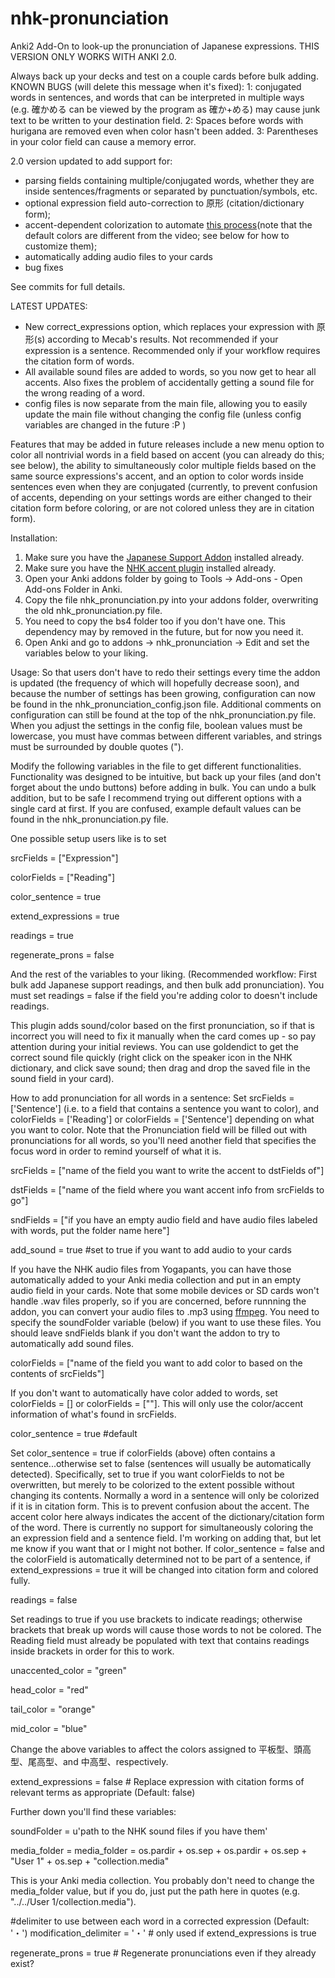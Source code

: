# nhk-pronunciation
Anki2 Add-On to look-up the pronunciation of Japanese expressions. THIS VERSION ONLY WORKS WITH ANKI 2.0.

Always back up your decks and test on a couple cards before bulk adding. KNOWN BUGS (will delete this message when it's fixed): 1:  conjugated words in sentences, and words that can be interpreted in multiple ways (e.g. 確かめる can be viewed by the program as 確か+める) may cause junk text to be written to your destination field. 2: Spaces before words with hurigana are removed even when color hasn't been added. 3: Parentheses in your color field can cause a memory error.

2.0 version updated to add support for:
 - parsing fields containing multiple/conjugated words, 
whether they are inside sentences/fragments or separated by punctuation/symbols, etc. 
 - optional expression field auto-correction to 原形 (citation/dictionary form); 
 - accent-dependent colorization to automate [this process](https://www.youtube.com/watch?v=cy7GvwI7uV8&t=4m10s)(note that the default colors are different from the video; see below for how to customize them);
 - automatically adding audio files to your cards
 - bug fixes

See commits for full details.

LATEST UPDATES:
 - New correct_expressions option, which replaces your expression with 原形(s) according to Mecab's results. Not recommended if your expression is a sentence. Recommended only if your workflow requires the citation form of words.
  - All available sound files are added to words, so you now get to hear all accents. Also fixes the problem of accidentally getting a sound file for the wrong reading of a word.
  - config files is now separate from the main file, allowing you to easily update the main file without changing the config file (unless config variables are changed in the future :P )

Features that may be added in future releases include a new menu option to color all nontrivial words in a field based on accent (you can already do this; see below), the ability to simultaneously color multiple fields based on the same source expressions's accent, and an option to color words inside sentences even when they are conjugated (currently, to prevent confusion of accents, depending on your settings words are either changed to their citation form before coloring, or are not colored unless they are in citation form).

Installation:
1. Make sure you have the [Japanese Support Addon](https://ankiweb.net/shared/info/3918629684) installed already.
2. Make sure you have the [NHK accent plugin](https://ankiweb.net/shared/info/932119536) installed already.
3. Open your Anki addons folder by going to Tools -> Add-ons - Open Add-ons Folder in Anki.
4. Copy the file nhk_pronunciation.py into your addons folder, overwriting the old nhk_pronunciation.py file.
5. You need to copy the bs4 folder too if you don't have one. This dependency may by removed in the future, but for now you need it.
6. Open Anki and go to addons -> nhk_pronunciation -> Edit and set the variables below to your liking.

Usage:
So that users don't have to redo their settings every time the addon is updated (the frequency of which will hopefully decrease soon), and because the number of settings has been growing, configuration can now be found in the nhk_pronunciation_config.json file. Additional comments on configuration can still be found at the top of the nhk_pronunciation.py file. When you adjust the settings in the config file, boolean values must be lowercase, you must have commas between different variables, and strings must be surrounded by double quotes (").

Modify the following variables in the file to get different functionalities. Functionality was designed to be intuitive, but back up your files (and don't forget about the undo buttons) before adding in bulk. You can undo a bulk addition, but to be safe I recommend trying out different options with a single card at first. If you are confused, example default values can be found in the nhk_pronunciation.py file.

One possible setup users like is to set 

srcFields = ["Expression"]

colorFields = ["Reading"] 

color_sentence = true 

extend_expressions = true 

readings = true 

regenerate_prons = false

And the rest of the variables to your liking. (Recommended workflow: First bulk add Japanese support readings, and then bulk add pronunciation). You must set readings = false if the field you're adding color to doesn't include readings.

This plugin adds sound/color based on the first pronunciation, so if that is incorrect you will need to fix it manually when the card comes up - so pay attention during your initial reviews. You can use goldendict to get the correct sound file quickly (right click on the speaker icon in the NHK dictionary, and click save sound; then drag and drop the saved file in the sound field in your card).

How to add pronunciation for all words in a sentence: Set srcFields = ['Sentence'] (i.e. to a field that contains a sentence you want to color), and colorFields = ['Reading'] or colorFields = ['Sentence'] depending on what you want to color. Note that the Pronunciation field will be filled out with pronunciations for all words, so you'll need another field that specifies the focus word in order to remind yourself of what it is. 

srcFields = ["name of the field you want to write the accent to dstFields of"]    

dstFields = ["name of the field where you want accent info from srcFields to go"]

sndFields = ["if you have an empty audio field and have audio files labeled with words, put the folder name here"]

add_sound = true #set to true if you want to add audio to your cards

If you have the NHK audio files from Yogapants, you can have those automatically added to your Anki media collection and put in an empty audio field in your cards. Note that some mobile devices or SD cards won't handle .wav files properly, so if you are concerned, before runnning the addon, you can convert your audio files to .mp3 using [ffmpeg](http://ffmpeg.org/ffmpeg.html#Video-and-Audio-file-format-conversion). You need to specify the soundFolder variable (below) if you want to use these files. You should leave sndFields blank if you don't want the addon to try to automatically add sound files.

colorFields = ["name of the field you want to add color to based on the contents of srcFields"]

If you don't want to automatically have color added to words, set colorFields = [] or colorFields = [""]. This will only use the color/accent information of what's found in srcFields.

color_sentence = true #default

Set color_sentence = true if colorFields (above) often contains a sentence...otherwise set to false (sentences will usually be automatically detected). Specifically, set to true if you want colorFields to not be overwritten, but merely to be colorized to the extent possible without changing its contents. Normally a word in a sentence will only be colorized if it is in citation form. This is to prevent confusion about the accent. The accent color here always indicates the accent of the dictionary/citation form of the word. There is currently no support for simultaneously coloring the an expression field and a sentence field. I'm working on adding that, but let me know if you want that or I might not bother. If color_sentence = false and the colorField is automatically determined not to be part of a sentence, if extend_expressions = true it will be changed into citation form and colored fully.

readings = false

Set readings to true if you use brackets to indicate readings; otherwise brackets that break up words will cause those words to not be colored. The Reading field must already be populated with text that contains readings inside brackets in order for this to work.


unaccented_color = "green"

head_color = "red"

tail_color = "orange"

mid_color = "blue"

Change the above variables to affect the colors assigned to 平板型、頭高型、尾高型、and 中高型、respectively.


extend_expressions = false # Replace expression with citation forms of relevant terms as appropriate (Default: false)

Further down you'll find these variables:

soundFolder = u'path to the NHK sound files if you have them'

media_folder = media_folder = os.pardir + os.sep + os.pardir + os.sep + "User 1" + os.sep + "collection.media"

This is your Anki media collection. You probably don't need to change the media_folder value, but if you do, just put the path here in quotes (e.g. "../../User 1/collection.media").

#delimiter to use between each word in a corrected expression (Default: '・')
modification_delimiter = '・' # only used if extend_expressions is true

regenerate_prons = true # Regenerate pronunciations even if they already exist?
